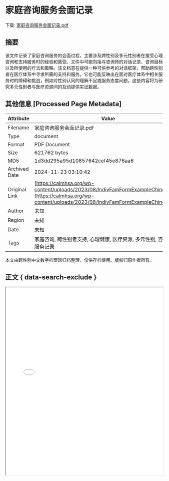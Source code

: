 # 家庭咨询服务会面记录

<!-- tcd_download_link -->
下载: <a href="家庭咨询服务会面记录.pdf" download>家庭咨询服务会面记录.pdf</a>
<!-- tcd_download_link_end -->

## 摘要

<!-- tcd_abstract -->
该文件记录了家庭咨询服务的会面过程，主要涉及跨性别及多元性别者在接受心理咨询和支持服务时的经验和感受。文件中可能包括与咨询师的对话记录、咨询目标以及所使用的疗法和策略。该文档意在提供一种可供参考的对话框架，帮助跨性别者在医疗体系中寻求所需的支持和服务。它也可能反映出在面对医疗体系中相关服务时的障碍和挑战，例如对性别认同的理解不足或服务态度问题。这些内容将为研究多元性别者与医疗资源间的互动提供实证数据。

<!-- tcd_abstract_end -->

## 其他信息 [Processed Page Metadata]

| Attribute       | Value                                  |
|-----------------|----------------------------------------|
| Filename        | 家庭咨询服务会面记录.pdf                             |
| Type            | document                                 |
| Format          | PDF Document                               |
| Size            | 621762 bytes                           |
| MD5             | 1d3dd295a95d10857642cef45e876aa6                                  |
| Archived Date   | 2024-11-23 03:10:42                             |
| Original Link   | [https://calmhsa.org/wp-content/uploads/2023/08/IndivFamFormExampleChinese.pdf](https://calmhsa.org/wp-content/uploads/2023/08/IndivFamFormExampleChinese.pdf)                         |
| Author          | 未知                               |
| Region          | 未知                               |
| Date            | 未知                                 |
| Tags            | 家庭咨询, 跨性别者支持, 心理健康, 医疗资源, 多元性别, 咨询经验, 服务记录                                 |

本文由跨性别中文数字档案馆归档整理，仅供存档使用。版权归原作者所有。


## 正文 { data-search-exclude }

<!-- tcd_main_text -->
<iframe src="../家庭咨询服务会面记录.pdf" width="100%" height="600px">
    <p>无法显示PDF，请下载查看。</p>
</iframe>
<!-- tcd_main_text_end -->

